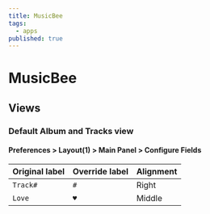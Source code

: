 ```yaml
---
title: MusicBee
tags:
  - apps
published: true
---
```


# MusicBee

## Views

### Default Album and Tracks view

#### Preferences > Layout(1) > Main Panel > Configure Fields

Original label | Override label | Alignment
---------------|----------------|----------
`Track#`       | ` # `          | Right
`Love`         | `♥`            | Middle

